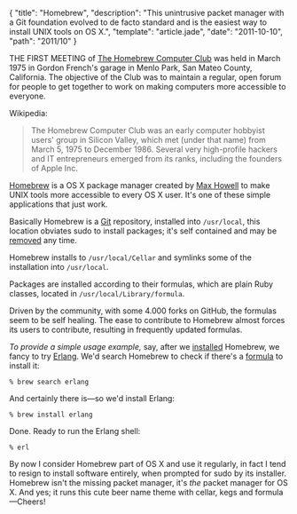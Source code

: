 {
  "title": "Homebrew",
  "description": "This unintrusive packet manager with a Git foundation evolved to de facto standard and is the easiest way to install UNIX tools on OS X.",
  "template": "article.jade",
  "date": "2011-10-10",
  "path": "2011/10"
}

THE FIRST MEETING of [The Homebrew Computer Club](http://en.wikipedia.org/wiki/Homebrew_Computer_Club) was held in March 1975 in Gordon French's garage in Menlo Park, San Mateo County, California. The objective of the Club was to maintain a regular, open forum for people to get together to work on making computers more accessible to everyone.

Wikipedia:
> The Homebrew Computer Club was an early computer hobbyist users' group in Silicon Valley, which met (under that name) from March 5, 1975 to December 1986. Several very high-profile hackers and IT entrepreneurs emerged from its ranks, including the founders of Apple Inc.

[Homebrew](http://mxcl.github.com/homebrew/) is a OS X package manager created by [Max Howell](https://github.com/mxcl) to make UNIX tools more accessible to every OS X user. It's one of these simple applications that just work.

Basically Homebrew is a [Git](http://git-scm.com/) repository, installed into `/usr/local`, this location obviates sudo to install packages; it's self contained and may be [removed](https://gist.github.com/1173223) any time.

Homebrew installs to `/usr/local/Cellar` and symlinks some of the installation into `/usr/local`.

Packages are installed according to their formulas, which are plain Ruby classes, located in `/usr/local/Library/formula`.

Driven by the community, with some 4.000 forks on GitHub, the formulas seem to be self healing. The ease to contribute to Homebrew almost forces its users to contribute, resulting in frequently updated formulas. 

*To provide a simple usage example,* say, after we [installed](https://github.com/mxcl/homebrew/wiki/installation) Homebrew, we fancy to try [Erlang](http://smyck.net/2012/04/22/why-erlang/). We'd search Homebrew to check if there's a [formula](https://github.com/mxcl/homebrew/blob/master/Library/Formula/erlang.rb) to install it:

    % brew search erlang

And certainly there is—so we'd install Erlang:

    % brew install erlang

Done. Ready to run the Erlang shell:

    % erl
 
By now I consider Homebrew part of OS X and use it regularly, in fact I tend to resign to install software entirely, when prompted for sudo by its installer. Homebrew isn't the missing packet manager, it's *the* packet manager for OS X. And yes; it runs this cute beer name theme with cellar, kegs and formula—Cheers!

